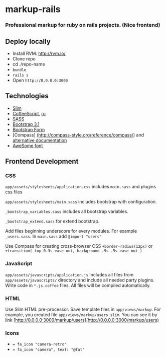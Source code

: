 markup-rails
============

### Professional markup for ruby on rails projects. (Nice frontend)

Deploy locally
--------------
* Install RVM: http://rvm.io/
* Clone repo
* cd ./repo-name
* `bundle`
* `rails s`
* Open `http://0.0.0.0:3000`

Technologies
------------
* [Slim](http://slim-lang.com/)
* [CoffeeScript](http://coffeescript.org/),
[ru](http://cidocs.ru/coffeescript/)
* [SASS](http://sass-lang.com/documentation/file.INDENTED_SYNTAX.html)
* [Bootstrap 3.1](http://getbootstrap.com/)
* [Bootstrap Form](https://github.com/potenza/bootstrap_form)
* [Compass] (http://compass-style.org/reference/compass/)
and [alternative documentation](http://compass.aether.ru/)
* [AweSome font](http://fortawesome.github.io/Font-Awesome/icons/)

Frontend Development
--------------------

### CSS

`app/assets/stylesheets/application.css` includes `main.sass` and plugins css files

`app/assets/stylesheets/main.sass` includes bootstrap with configuration.

`_bootstrap_variables.sass` includes all bootstrap variables.

`_bootstrap_extend.sass` for extend bootstrap.

Add files beginning underscore for every modules. For example `_users.sass`. In `main.sass` add `@import "users"`

Use Compass for creating cross-browser CSS `+border-radius(12px)`
or `+transition( top 0.3s ease-out, background .9s .5s ease-out )`

### JavaScript

`app/assets/javascripts/application.js` includes all files from `app/assets/javascripts/` directory
and include all needed party plugins.
Write code in `*.js.coffee` files. All files will be compiled automatically.


### HTML

Use Slim HTML pre-processor. Save template files in `app/views/markup`.
For example, you created file `app/views/markup/users.slim`.
You can see it by link [http://0.0.0.0:3000/markup/users](http://0.0.0.0:3000/markup/users)

### Icons

* `= fa_icon "camera-retro"`
* `= fa_icon "camera", text: "@fat"`